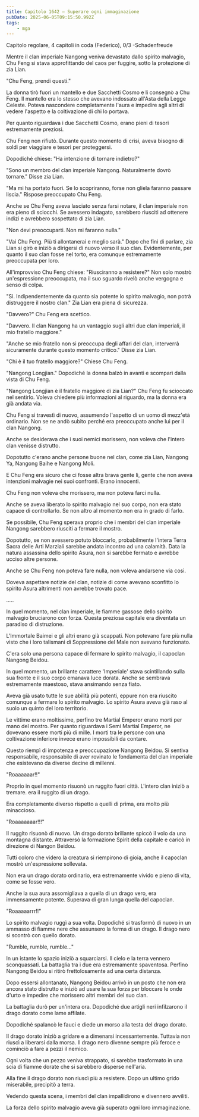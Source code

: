 ```yaml
---
title: Capitolo 1642 – Superare ogni immaginazione
pubDate: 2025-06-05T09:15:50.992Z
tags:
    - mga
---
```



Capitolo regolare,
4 capitoli in coda (Federico), 0/3
-Schadenfreude</em>


Mentre il clan imperiale Nangong veniva devastato dallo spirito malvagio, Chu Feng si stava approfittando del caos per fuggire, sotto la protezione di zia Lian.


"Chu Feng, prendi questi."


La donna tirò fuori un mantello e due Sacchetti Cosmo e li consegnò a Chu Feng. Il mantello era lo stesso che avevano indossato all'Asta della Legge Celeste. Poteva nascondere completamente l'aura e impedire agli altri di vedere l'aspetto e la coltivazione di chi lo portava.


Per quanto riguardava i due Sacchetti Cosmo, erano pieni di tesori estremamente preziosi.


Chu Feng non rifiutò. Durante questo momento di crisi, aveva bisogno di soldi per viaggiare e tesori per proteggersi.


Dopodiché chiese: "Ha intenzione di tornare indietro?"


"Sono un membro del clan imperiale Nangong. Naturalmente dovrò tornare." Disse zia Lian.


"Ma mi ha portato fuori. Se lo scopriranno, forse non gliela faranno passare liscia." Rispose preoccupato Chu Feng.


Anche se Chu Feng aveva lasciato senza farsi notare, il clan imperiale non era pieno di sciocchi. Se avessero indagato, sarebbero riusciti ad ottenere indizi e avrebbero sospettato di zia Lian.


"Non devi preoccuparti. Non mi faranno nulla."


"Vai Chu Feng. Più ti allontanerai e meglio sarà." Dopo che finì di parlare, zia Lian si girò e iniziò a dirigersi di nuovo verso il suo clan. Evidentemente, per quanto il suo clan fosse nel torto, era comunque estremamente preoccupata per loro.


All'improvviso Chu Feng chiese: "Riusciranno a resistere?" Non solo mostrò un'espressione preoccupata, ma il suo sguardo rivelò anche vergogna e senso di colpa.


"Sì. Indipendentemente da quanto sia potente lo spirito malvagio, non potrà distruggere il nostro clan." Zia Lian era piena di sicurezza.


"Davvero?" Chu Feng era scettico.


"Davvero. Il clan Nangong ha un vantaggio sugli altri due clan imperiali, il mio fratello maggiore."


"Anche se mio fratello non si preoccupa degli affari del clan, interverrà sicuramente durante questo momento critico." Disse zia Lian.


"Chi è il tuo fratello maggiore?" Chiese Chu Feng.


"Nangong Longjian." Dopodiché la donna balzò in avanti e scomparì dalla vista di Chu Feng.


"Nangong Longjian è il fratello maggiore di zia Lian?" Chu Feng fu scioccato nel sentirlo. Voleva chiedere più informazioni al riguardo, ma la donna era già andata via.


Chu Feng si travestì di nuovo, assumendo l'aspetto di un uomo di mezz'età ordinario. Non se ne andò subito perché era preoccupato anche lui per il clan Nangong.


Anche se desiderava che i suoi nemici morissero, non voleva che l'intero clan venisse distrutto.


Dopotutto c'erano anche persone buone nel clan, come zia Lian, Nangong Ya, Nangong Baihe e Nangong Moli.


E Chu Feng era sicuro che ci fosse altra brava gente lì, gente che non aveva intenzioni malvagie nei suoi confronti. Erano innocenti.


Chu Feng non voleva che morissero, ma non poteva farci nulla.


Anche se aveva liberato lo spirito malvagio nel suo corpo, non era stato capace di controllarlo. Se non altro al momento non era in grado di farlo.


Se possibile, Chu Feng sperava proprio che i membri del clan imperiale Nangong sarebbero riusciti a fermare il mostro.


Dopotutto, se non avessero potuto bloccarlo, probabilmente l'intera Terra Sacra delle Arti Marziali sarebbe andata incontro ad una calamità. Data la natura assassina dello spirito Asura, non si sarebbe fermato e avrebbe ucciso altre persone.


Anche se Chu Feng non poteva fare nulla, non voleva andarsene via così.


Doveva aspettare notizie del clan, notizie di come avevano sconfitto lo spirito Asura altrimenti non avrebbe trovato pace.


.....


In quel momento, nel clan imperiale, le fiamme gassose dello spirito malvagio bruciarono con forza. Questa preziosa capitale era diventata un paradiso di distruzione.


L'Immortale Baimei e gli altri erano già scappati. Non potevano fare più nulla visto che i loro talismani di Soppressione del Male non avevano funzionato.


C'era solo una persona capace di fermare lo spirito malvagio, il capoclan Nangong Beidou.


In quel momento, un brillante carattere 'Imperiale' stava scintillando sulla sua fronte e il suo corpo emanava luce dorata. Anche se sembrava estremamente maestoso, stava ansimando senza fiato.


Aveva già usato tutte le sue abilità più potenti, eppure non era riuscito comunque a fermare lo spirito malvagio. Lo spirito Asura aveva già raso al suolo un quinto del loro territorio.


Le vittime erano moltissime, perfino tre Martial Emperor erano morti per mano del mostro. Per quanto riguardava i Semi Martial Emperor, ne dovevano essere morti più di mille. I morti tra le persone con una coltivazione inferiore invece erano impossibili da contare.


Questo riempì di impotenza e preoccupazione Nangong Beidou. Si sentiva responsabile, responsabile di aver rovinato le fondamenta del clan imperiale che esistevano da diverse decine di millenni.


"Roaaaaaar!!"


Proprio in quel momento risuonò un ruggito fuori città. L'intero clan iniziò a tremare. era il ruggito di un drago.


Era completamente diverso rispetto a quelli di prima, era molto più minaccioso.


"Roaaaaaaar!!!"


Il ruggito risuonò di nuovo. Un drago dorato brillante spiccò il volo da una montagna distante. Attraversò la formazione Spirit della capitale e caricò in direzione di Nangon Beidou.


Tutti coloro che videro la creatura si riempirono di gioia, anche il capoclan mostrò un'espressione sollevata.


Non era un drago dorato ordinario, era estremamente vivido e pieno di vita, come se fosse vero.


Anche la sua aura assomigliava a quella di un drago vero, era immensamente potente. Superava di gran lunga quella del capoclan.


"Roaaaaarrr!!"


Lo spirito malvagio ruggì a sua volta. Dopodiché si trasformò di nuovo in un ammasso di fiamme nere che assunsero la forma di un drago. Il drago nero si scontrò con quello dorato.


"Rumble, rumble, rumble..."


In un istante lo spazio iniziò a squarciarsi. Il cielo e la terra vennero sconquassati. La battaglia tra i due era estremamente spaventosa. Perfino Nangong Beidou si ritirò frettolosamente ad una certa distanza.


Dopo essersi allontanato, Nangong Beidou arrivò in un posto che non era ancora stato distrutto e iniziò ad usare la sua forza per bloccare le onde d'urto e impedire che morissero altri membri del suo clan.


La battaglia durò per un'intera ora. Dopodiché due artigli neri infilzarono il drago dorato come lame affilate.


Dopodiché spalancò le fauci e diede un morso alla testa del drago dorato.


Il drago dorato iniziò a gridare e a dimenarsi incessantemente. Tuttavia non riuscì a liberarsi dalla morsa. Il drago nero divenne sempre più feroce e cominciò a fare a pezzi il nemico.


Ogni volta che un pezzo veniva strappato, si sarebbe trasformato in una scia di fiamme dorate che si sarebbero disperse nell'aria.


Alla fine il drago dorato non riuscì più a resistere. Dopo un ultimo grido miserabile, precipitò a terra.


Vedendo questa scena, i membri del clan impallidirono e divennero avviliti.


La forza dello spirito malvagio aveva già superato ogni loro immaginazione.
                                


                                



